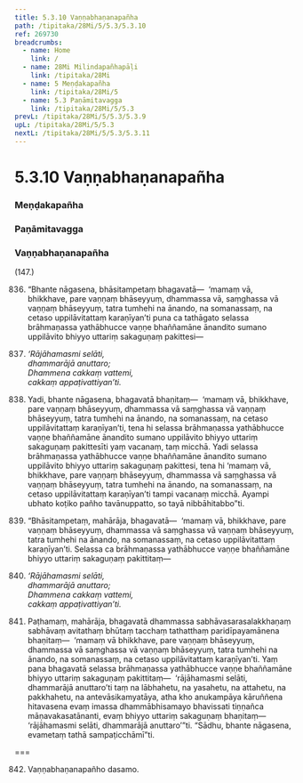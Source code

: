 ```yaml
---
title: 5.3.10 Vaṇṇabhaṇanapañha
path: /tipitaka/28Mi/5/5.3/5.3.10
ref: 269730
breadcrumbs:
  - name: Home
    link: /
  - name: 28Mi Milindapañhapāḷi
    link: /tipitaka/28Mi
  - name: 5 Meṇḍakapañha
    link: /tipitaka/28Mi/5
  - name: 5.3 Paṇāmitavagga
    link: /tipitaka/28Mi/5/5.3
prevL: /tipitaka/28Mi/5/5.3/5.3.9
upL: /tipitaka/28Mi/5/5.3
nextL: /tipitaka/28Mi/5/5.3/5.3.11
---
```


# 5.3.10 Vaṇṇabhaṇanapañha

### Meṇḍakapañha

### Paṇāmitavagga

### Vaṇṇabhaṇanapañha

(147.)

836. “Bhante nāgasena, bhāsitampetaṃ bhagavatā—  ‘mamaṃ vā, bhikkhave, pare vaṇṇaṃ bhāseyyuṃ, dhammassa vā, saṃghassa vā vaṇṇaṃ bhāseyyuṃ, tatra tumhehi na ānando, na somanassaṃ, na cetaso uppilāvitattaṃ karaṇīyan’ti puna ca tathāgato selassa brāhmaṇassa yathābhucce vaṇṇe bhaññamāne ānandito sumano uppilāvito bhiyyo uttariṃ sakaguṇaṃ pakittesi—

837. _‘Rājāhamasmi selāti,_  
_dhammarājā anuttaro;_  
_Dhammena cakkaṃ vattemi,_  
_cakkaṃ appaṭivattiyan’ti._  


838. Yadi, bhante nāgasena, bhagavatā bhaṇitaṃ—  ‘mamaṃ vā, bhikkhave, pare vaṇṇaṃ bhāseyyuṃ, dhammassa vā saṃghassa vā vaṇṇaṃ bhāseyyuṃ, tatra tumhehi na ānando, na somanassaṃ, na cetaso uppilāvitattaṃ karaṇīyan’ti, tena hi selassa brāhmaṇassa yathābhucce vaṇṇe bhaññamāne ānandito sumano uppilāvito bhiyyo uttariṃ sakaguṇaṃ pakittesīti yaṃ vacanaṃ, taṃ micchā. Yadi selassa brāhmaṇassa yathābhucce vaṇṇe bhaññamāne ānandito sumano uppilāvito bhiyyo uttariṃ sakaguṇaṃ pakittesi, tena hi ‘mamaṃ vā, bhikkhave, pare vaṇṇaṃ bhāseyyuṃ, dhammassa vā saṃghassa vā vaṇṇaṃ bhāseyyuṃ, tatra tumhehi na ānando, na somanassaṃ, na cetaso uppilāvitattaṃ karaṇīyan’ti tampi vacanaṃ micchā. Ayampi ubhato koṭiko pañho tavānuppatto, so tayā nibbāhitabbo”ti.

839. “Bhāsitampetaṃ, mahārāja, bhagavatā—  ‘mamaṃ vā, bhikkhave, pare vaṇṇaṃ bhāseyyuṃ, dhammassa vā saṃghassa vā vaṇṇaṃ bhāseyyuṃ, tatra tumhehi na ānando, na somanassaṃ, na cetaso uppilāvitattaṃ karaṇīyan’ti. Selassa ca brāhmaṇassa yathābhucce vaṇṇe bhaññamāne bhiyyo uttariṃ sakaguṇaṃ pakittitaṃ—

840. _‘Rājāhamasmi selāti,_  
_dhammarājā anuttaro;_  
_Dhammena cakkaṃ vattemi,_  
_cakkaṃ appaṭivattiyan’ti._  


841. Paṭhamaṃ, mahārāja, bhagavatā dhammassa sabhāvasarasalakkhaṇaṃ sabhāvaṃ avitathaṃ bhūtaṃ tacchaṃ tathatthaṃ paridīpayamānena bhaṇitaṃ—  ‘mamaṃ vā bhikkhave, pare vaṇṇaṃ bhāseyyuṃ, dhammassa vā saṃghassa vā vaṇṇaṃ bhāseyyuṃ, tatra tumhehi na ānando, na somanassaṃ, na cetaso uppilāvitattaṃ karaṇīyan’ti. Yaṃ pana bhagavatā selassa brāhmaṇassa yathābhucce vaṇṇe bhaññamāne bhiyyo uttariṃ sakaguṇaṃ pakittitaṃ—  ‘rājāhamasmi selāti, dhammarājā anuttaro’ti taṃ na lābhahetu, na yasahetu, na attahetu, na pakkhahetu, na antevāsikamyatāya, atha kho anukampāya kāruññena hitavasena evaṃ imassa dhammābhisamayo bhavissati tiṇṇañca māṇavakasatānanti, evaṃ bhiyyo uttariṃ sakaguṇaṃ bhaṇitaṃ—  ‘rājāhamasmi selāti, dhammarājā anuttaro’”ti. “Sādhu, bhante nāgasena, evametaṃ tathā sampaṭicchāmī”ti.

===

842. Vaṇṇabhaṇanapañho dasamo.





